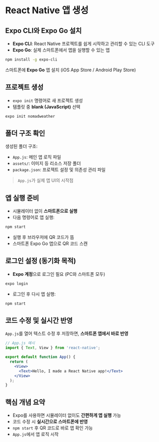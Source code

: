 # React Native 앱 생성

## Expo CLI와 Expo Go 설치

- **Expo CLI**: React Native 프로젝트를 쉽게 시작하고 관리할 수 있는 CLI 도구  
- **Expo Go**: 실제 스마트폰에서 앱을 실행할 수 있는 앱

```bash
npm install -g expo-cli
```

스마트폰에 **Expo Go** 앱 설치 (iOS App Store / Android Play Store)

## 프로젝트 생성

- `expo init` 명령어로 새 프로젝트 생성
- 템플릿 중 **blank (JavaScript)** 선택

```bash
expo init nomadweather
```

## 폴더 구조 확인

생성된 폴더 구조:

- `App.js`: 메인 앱 로직 파일
- `assets/`: 이미지 등 리소스 저장 폴더
- `package.json`: 프로젝트 설정 및 의존성 관리 파일

> `App.js`가 실제 앱 UI의 시작점

## 앱 실행 준비

- 시뮬레이터 없이 **스마트폰으로 실행**
- 다음 명령어로 앱 실행:

```bash
npm start
```

- 실행 후 브라우저에 QR 코드가 뜸
- 스마트폰 Expo Go 앱으로 QR 코드 스캔

## 로그인 설정 (동기화 목적)

- **Expo 계정**으로 로그인 필요 (PC와 스마트폰 모두)

```bash
expo login
```

- 로그인 후 다시 앱 실행:

```bash
npm start
```

## 코드 수정 및 실시간 반영

`App.js`를 열어 텍스트 수정 후 저장하면, **스마트폰 앱에서 바로 반영**

```jsx
// App.js 예시
import { Text, View } from 'react-native';

export default function App() {
  return (
    <View>
      <Text>Hello, I made a React Native app!</Text>
    </View>
  );
}
```

## 핵심 개념 요약

- Expo를 사용하면 시뮬레이터 없이도 **간편하게 앱 실행** 가능
- 코드 수정 시 **실시간으로 스마트폰에 반영**
- `npm start` 후 QR 코드로 바로 앱 확인 가능
- `App.js`에서 앱 로직 시작